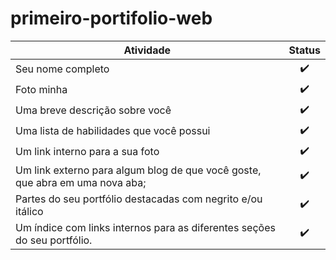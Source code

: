 # primeiro-portifolio-web

| Atividade  |  Status |
|---         | :---:     |
| Seu nome completo  | :heavy_check_mark: |
| Foto minha | :heavy_check_mark: |
| Uma breve descrição sobre você | :heavy_check_mark: |
| Uma lista de habilidades que você possui | :heavy_check_mark: |
| Um link interno para a sua foto | :heavy_check_mark: |
| Um link externo para algum blog de que você goste, que abra em uma nova aba; | :heavy_check_mark: |
| Partes do seu portfólio destacadas com negrito e/ou itálico | :heavy_check_mark: |
| Um índice com links internos para as diferentes seções do seu portfólio. | :heavy_check_mark: |